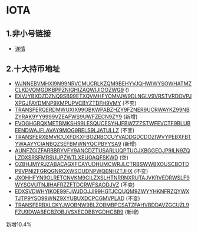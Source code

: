 # IOTA

## 1.非小号链接

* [详情](https://www.feixiaohao.com/currencies/iota/)

## 2.十大持币地址

* [WJNNEBVMHXI9N99NRVCMUCRLKZQM9BEHYVJQHWIWYSOWHATMZCLKDVQMGDKBPPZNIGHIZAQWIJIOOZWG9](https://thetangle.org/address/WJNNEBVMHXI9N99NRVCMUCRLKZQM9BEHYVJQHWIWYSOWHATMZCLKDVQMGDKBPPZNIGHIZAQWIJIOOZWG9OLFBIHPDC) ()
* [EXVJYBXDZDZNQ9SB99ETXQVMHFYOMVJW9DLNGLV9VRSTVRDOVPJXPGJFAYDMNP9XMPUPVCBYZTDFH9VMY](https://thetangle.org/address/EXVJYBXDZDZNQ9SB99ETXQVMHFYOMVJW9DLNGLV9VRSTVRDOVPJXPGJFAYDMNP9XMPUPVCBYZTDFH9VMYBOHMQFTFA) (不变)
* [TRANSFERQERDMWUXIX99OBKWPABZHZY9FZNER9UCRWAYKZ99NBZYRAK9YY9999VZEAFWS9UWFZECN9ZY9](https://thetangle.org/address/TRANSFERQERDMWUXIX99OBKWPABZHZY9FZNER9UCRWAYKZ99NBZYRAK9YY9999VZEAFWS9UWFZECN9ZY9LRYWMFNOD) (新增)
* [FVOGHGRQKMETBMKSH99LESQUCESYHJFBWZZZSTWFEVCTF9BLUBEENDWAJFLAVAY9MOG9RELS9LJATULLZ](https://thetangle.org/address/FVOGHGRQKMETBMKSH99LESQUCESYHJFBWZZZSTWFEVCTF9BLUBEENDWAJFLAVAY9MOG9RELS9LJATULLZEMISYOBOW) (不变)
* [TRANSFERXBMVICUXFDKXFBOZRBCCUYVADDGDCDOZIWVYPEBXFBTYWAAYYCIANBQZSEFBMWNYQCPBYYSA9](https://thetangle.org/address/TRANSFERXBMVICUXFDKXFBOZRBCCUYVADDGDCDOZIWVYPEBXFBTYWAAYYCIANBQZSEFBMWNYQCPBYYSA9ZUIL9CUQB) (新增)
* [AUNFZGIZFARBBRYVFY9ANCDZTUSARLUQPTUOJXBGGEOJP9ILN9ZQLZDXSRSFMRSUUPZWTLXEUOAQFSKWD](https://thetangle.org/address/AUNFZGIZFARBBRYVFY9ANCDZTUSARLUQPTUOJXBGGEOJP9ILN9ZQLZDXSRSFMRSUUPZWTLXEUOAQFSKWDBZVHHIWR9) (空)
* [OZBHJMYRJZABACAGXFCAYUDHUMCWRJLCTRBSWWBXOUSCBOTDP9VPNIZFGRQGNRQXWSOUDNPWQENHZTJHX](https://thetangle.org/address/OZBHJMYRJZABACAGXFCAYUDHUMCWRJLCTRBSWWBXOUSCBOTDP9VPNIZFGRQGNRQXWSOUDNPWQENHZTJHXVTIXHPSOX) (不变)
* [JXOHHFYN9OLRETCNVKM9CILZXSLHTNRRNXRUTAJVKRVEDRWSLF9WYSGVUTNJIHAFRZZFTDCRWFSAODJVZ](https://thetangle.org/address/JXOHHFYN9OLRETCNVKM9CILZXSLHTNRRNXRUTAJVKRVEDRWSLF9WYSGVUTNJIHAFRZZFTDCRWFSAODJVZGLCZZ9D9C) (不变)
* [EDXSVDWHYIKOE99FJWJDOJJI99HGTJCQUQM9ZWYYHKNFRZQYWXTJTP9YSO99WNZ9XYUBUXDCPCGMVPLAD](https://thetangle.org/address/EDXSVDWHYIKOE99FJWJDOJJI99HGTJCQUQM9ZWYYHKNFRZQYWXTJTP9YSO99WNZ9XYUBUXDCPCGMVPLADBKHAZMVHY) (不变)
* [TRANSFERBXLCKYJWOBNW9BLZOBMBPCSATZFAHVBDDAVZGCUZL9FZU9DWABECBZOBJVSXECDBBYGDHCBB9](https://thetangle.org/address/TRANSFERBXLCKYJWOBNW9BLZOBMBPCSATZFAHVBDDAVZGCUZL9FZU9DWABECBZOBJVSXECDBBYGDHCBB9NJKEDOGJZ) (新增)

新增10.4%
